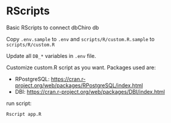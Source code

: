 # RScripts
Basic RScripts to connect dbChiro db

Copy `.env.sample` to `.env` and `scripts/R/custom.R.sample` to `scripts/R/custom.R`

Update all `DB_*` variables in `.env` file.

Customize custom.R script as you want. Packages used are:
* RPostgreSQL: https://cran.r-project.org/web/packages/RPostgreSQL/index.html
* DBI: https://cran.r-project.org/web/packages/DBI/index.html

run script:

```sh
Rscript app.R
```